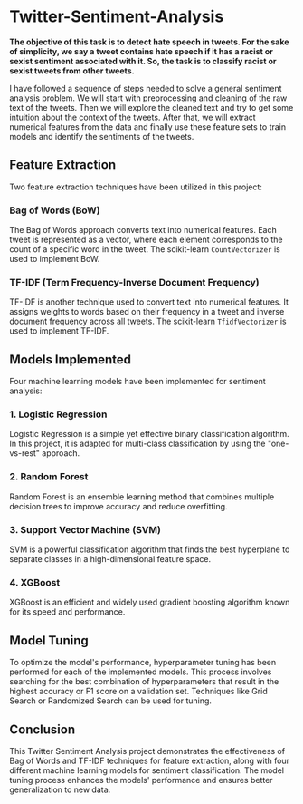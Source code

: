 # Twitter-Sentiment-Analysis
****The objective of this task is to detect hate speech in tweets. For the sake of simplicity, we say a tweet contains hate speech if it has a racist or sexist sentiment associated with it. So, the task is to classify racist or sexist tweets from other tweets.****

I have followed a sequence of steps needed to solve a general sentiment analysis problem. We will start with preprocessing and cleaning of the raw text of the tweets. Then we will explore the cleaned text and try to get some intuition about the context of the tweets. After that, we will extract numerical features from the data and finally use these feature sets to train models and identify the sentiments of the tweets.

## Feature Extraction

Two feature extraction techniques have been utilized in this project:

### Bag of Words (BoW)

The Bag of Words approach converts text into numerical features. Each tweet is represented as a vector, where each element corresponds to the count of a specific word in the tweet. The scikit-learn `CountVectorizer` is used to implement BoW.

### TF-IDF (Term Frequency-Inverse Document Frequency)

TF-IDF is another technique used to convert text into numerical features. It assigns weights to words based on their frequency in a tweet and inverse document frequency across all tweets. The scikit-learn `TfidfVectorizer` is used to implement TF-IDF.

## Models Implemented

Four machine learning models have been implemented for sentiment analysis:

### 1. Logistic Regression

Logistic Regression is a simple yet effective binary classification algorithm. In this project, it is adapted for multi-class classification by using the "one-vs-rest" approach.

### 2. Random Forest

Random Forest is an ensemble learning method that combines multiple decision trees to improve accuracy and reduce overfitting.

### 3. Support Vector Machine (SVM)

SVM is a powerful classification algorithm that finds the best hyperplane to separate classes in a high-dimensional feature space.

### 4. XGBoost

XGBoost is an efficient and widely used gradient boosting algorithm known for its speed and performance.

## Model Tuning

To optimize the model's performance, hyperparameter tuning has been performed for each of the implemented models. This process involves searching for the best combination of hyperparameters that result in the highest accuracy or F1 score on a validation set. Techniques like Grid Search or Randomized Search can be used for tuning.

## Conclusion

This Twitter Sentiment Analysis project demonstrates the effectiveness of Bag of Words and TF-IDF techniques for feature extraction, along with four different machine learning models for sentiment classification. The model tuning process enhances the models' performance and ensures better generalization to new data.
